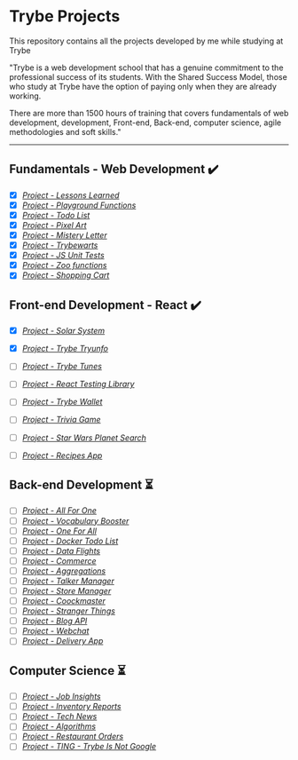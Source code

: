 # Trybe Projects
This repository contains all the projects developed by me while studying at Trybe

"Trybe is a web development school that has a genuine commitment to the professional success of its students. With the Shared Success Model, those who study at Trybe have the option of paying only when they are already working.

There are more than 1500 hours of training that covers fundamentals of web development, development, Front-end, Back-end, computer science, agile methodologies and soft skills."

---

## Fundamentals - Web Development :heavy_check_mark:

- [x] _[Project - Lessons Learned](01-fundamentos/lessons-learned/)_
- [x] _[Project - Playground Functions](01-fundamentos/playground-functions/)_
- [x] _[Project - Todo List](01-fundamentos/todo-list/)_
- [x] _[Project - Pixel Art](01-fundamentos/pixels-art/)_
- [x] _[Project - Mistery Letter](01-fundamentos/mistery-letter/)_
- [x] _[Project - Trybewarts](01-fundamentos/trybewarts/)_
- [x] _[Project - JS Unit Tests](01-fundamentos/js-unit-tests/)_
- [x] _[Project - Zoo functions](01-fundamentos/zoo-functions/)_
- [x] _[Project - Shopping Cart](01-fundamentos/shopping-cart/)_

## Front-end Development - React :heavy_check_mark:

- [x] _[Project - Solar System](02-front-end/solar-system/)_
- [x] _[Project - Trybe Tryunfo](02-front-end/tryunfo/)_
- [ ] _[Project - Trybe Tunes]()_
- [ ] _[Project - React Testing Library]()_
- [ ] _[Project - Trybe Wallet]()_
- [ ] _[Project - Trivia Game]()_
- [ ] _[Project - Star Wars Planet Search]()_
- [ ] _[Project - Recipes App]()_


## Back-end Development :hourglass_flowing_sand:

- [ ] _[Project - All For One]()_
- [ ] _[Project - Vocabulary Booster]()_
- [ ] _[Project - One For All]()_
- [ ] _[Project - Docker Todo List]()_
- [ ] _[Project - Data Flights]()_
- [ ] _[Project - Commerce]()_
- [ ] _[Project - Aggregations]()_
- [ ] _[Project - Talker Manager]()_
- [ ] _[Project - Store Manager]()_
- [ ] _[Project - Coockmaster]()_
- [ ] _[Project - Stranger Things]()_
- [ ] _[Project - Blog API]()_
- [ ] _[Project - Webchat]()_
- [ ] _[Project - Delivery App]()_

## Computer Science :hourglass_flowing_sand:

- [ ] _[Project - Job Insights]()_
- [ ] _[Project - Inventory Reports]()_
- [ ] _[Project - Tech News]()_
- [ ] _[Project - Algorithms]()_
- [ ] _[Project - Restaurant Orders]()_
- [ ] _[Project - TING - Trybe Is Not Google]()_
